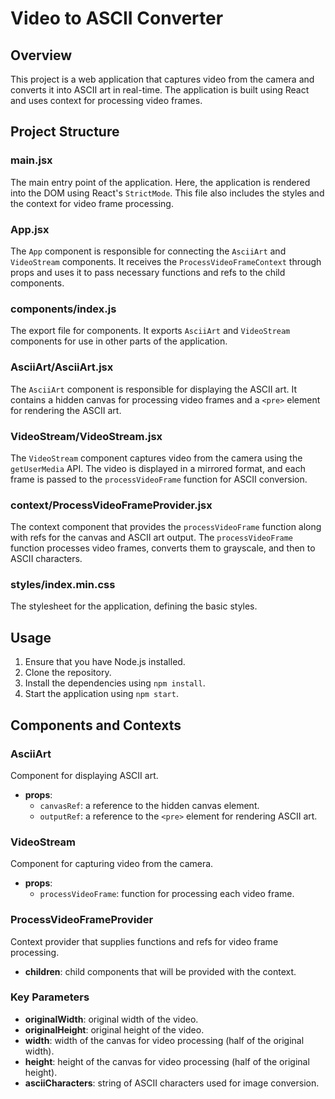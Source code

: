 
# Video to ASCII Converter

## Overview

This project is a web application that captures video from the camera and converts it into ASCII art in real-time. The application is built using React and uses context for processing video frames.

## Project Structure

### main.jsx

The main entry point of the application. Here, the application is rendered into the DOM using React's `StrictMode`. This file also includes the styles and the context for video frame processing.

### App.jsx

The `App` component is responsible for connecting the `AsciiArt` and `VideoStream` components. It receives the `ProcessVideoFrameContext` through props and uses it to pass necessary functions and refs to the child components.

### components/index.js

The export file for components. It exports `AsciiArt` and `VideoStream` components for use in other parts of the application.

### AsciiArt/AsciiArt.jsx

The `AsciiArt` component is responsible for displaying the ASCII art. It contains a hidden canvas for processing video frames and a `<pre>` element for rendering the ASCII art.

### VideoStream/VideoStream.jsx

The `VideoStream` component captures video from the camera using the `getUserMedia` API. The video is displayed in a mirrored format, and each frame is passed to the `processVideoFrame` function for ASCII conversion.

### context/ProcessVideoFrameProvider.jsx

The context component that provides the `processVideoFrame` function along with refs for the canvas and ASCII art output. The `processVideoFrame` function processes video frames, converts them to grayscale, and then to ASCII characters.

### styles/index.min.css

The stylesheet for the application, defining the basic styles.

## Usage

1. Ensure that you have Node.js installed.
2. Clone the repository.
3. Install the dependencies using `npm install`.
4. Start the application using `npm start`.

## Components and Contexts

### AsciiArt

Component for displaying ASCII art.

- **props**:
  - `canvasRef`: a reference to the hidden canvas element.
  - `outputRef`: a reference to the `<pre>` element for rendering ASCII art.

### VideoStream

Component for capturing video from the camera.

- **props**:
  - `processVideoFrame`: function for processing each video frame.

### ProcessVideoFrameProvider

Context provider that supplies functions and refs for video frame processing.

- **children**: child components that will be provided with the context.

### Key Parameters

- **originalWidth**: original width of the video.
- **originalHeight**: original height of the video.
- **width**: width of the canvas for video processing (half of the original width).
- **height**: height of the canvas for video processing (half of the original height).
- **asciiCharacters**: string of ASCII characters used for image conversion.
